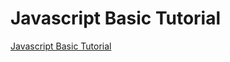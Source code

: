 # Javascript Basic Tutorial
[Javascript Basic Tutorial](https://aiwithcloud.com/2022/09/16/javascript_basic_tutorial/)
